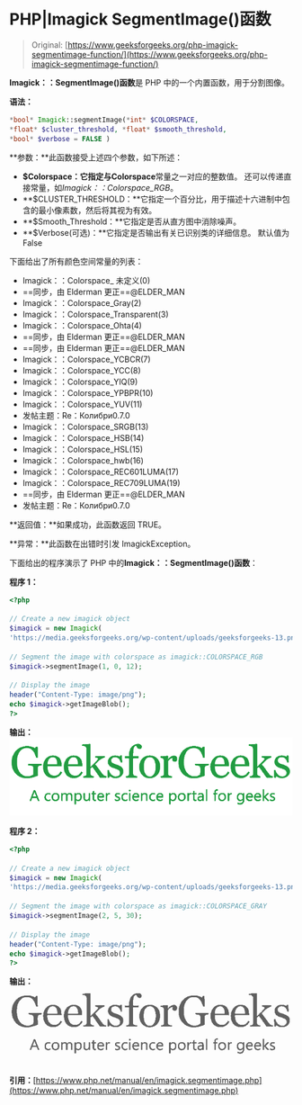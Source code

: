 # PHP|Imagick SegmentImage()函数

> Original: [https://www.geeksforgeeks.org/php-imagick-segmentimage-function/](https://www.geeksforgeeks.org/php-imagick-segmentimage-function/)

**Imagick：：SegmentImage()函数**是 PHP 中的一个内置函数，用于分割图像。

**语法：**

```php
*bool* Imagick::segmentImage(*int* $COLORSPACE, 
*float* $cluster_threshold, *float* $smooth_threshold, 
*bool* $verbose = FALSE )
```

**参数：**此函数接受上述四个参数，如下所述：

*   **$Colorspace：**它指定与**Colorspace**常量之一对应的整数值。 还可以传递直接常量，如*Imagick：：Colorspace_RGB*。
*   **$CLUSTER_THRESHOLD：**它指定一个百分比，用于描述十六进制中包含的最小像素数，然后将其视为有效。
*   **$Smooth_Threshold：**它指定是否从直方图中消除噪声。
*   **$Verbose(可选)：**它指定是否输出有关已识别类的详细信息。 默认值为 False

下面给出了所有颜色空间常量的列表：

*   Imagick：：Colorspace_ 未定义(0)
*   ==同步，由 Elderman 更正==@ELDER_MAN
*   Imagick：：Colorspace_Gray(2)
*   Imagick：：Colorspace_Transparent(3)
*   Imagick：：Colorspace_Ohta(4)
*   ==同步，由 Elderman 更正==@ELDER_MAN
*   ==同步，由 Elderman 更正==@ELDER_MAN
*   Imagick：：Colorspace_YCBCR(7)
*   Imagick：：Colorspace_YCC(8)
*   Imagick：：Colorspace_YIQ(9)
*   Imagick：：Colorspace_YPBPR(10)
*   Imagick：：Colorspace_YUV(11)
*   发帖主题：Re：Колибри0.7.0
*   Imagick：：Colorspace_SRGB(13)
*   Imagick：：Colorspace_HSB(14)
*   Imagick：：Colorspace_HSL(15)
*   Imagick：：Colorspace_hwb(16)
*   Imagick：：Colorspace_REC601LUMA(17)
*   Imagick：：Colorspace_REC709LUMA(19)
*   ==同步，由 Elderman 更正==@ELDER_MAN
*   发帖主题：Re：Колибри0.7.0

**返回值：**如果成功，此函数返回 TRUE。

**异常：**此函数在出错时引发 ImagickException。

下面给出的程序演示了 PHP 中的**Imagick：：SegmentImage()函数**：

**程序 1：**

```php
<?php

// Create a new imagick object
$imagick = new Imagick(
'https://media.geeksforgeeks.org/wp-content/uploads/geeksforgeeks-13.png');

// Segment the image with colorspace as imagick::COLORSPACE_RGB
$imagick->segmentImage(1, 0, 12);

// Display the image
header("Content-Type: image/png");
echo $imagick->getImageBlob();
?>
```

**输出：**
![](img/605bd456a827818e8c0ccde51ae405ca.png)

**程序 2：**

```php
<?php

// Create a new imagick object
$imagick = new Imagick(
'https://media.geeksforgeeks.org/wp-content/uploads/geeksforgeeks-13.png');

// Segment the image with colorspace as imagick::COLORSPACE_GRAY
$imagick->segmentImage(2, 5, 30);

// Display the image
header("Content-Type: image/png");
echo $imagick->getImageBlob();
?>
```

**输出：**
![](img/88f3155474318c88508f36b4e0126d7e.png)

**引用：**[https://www.php.net/manual/en/imagick.segmentimage.php](https://www.php.net/manual/en/imagick.segmentimage.php)